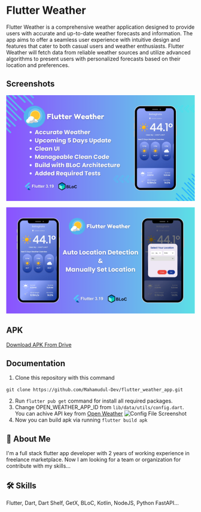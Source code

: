 
# Flutter Weather

Flutter Weather is a comprehensive weather application designed to provide users with accurate and up-to-date weather forecasts and information. The app aims to offer a seamless user experience with intuitive design and features that cater to both casual users and weather enthusiasts. Flutter Weather will fetch data from reliable weather sources and utilize advanced algorithms to present users with personalized forecasts based on their location and preferences.



## Screenshots

![App Screenshot](./screenshots/banner-1.png)

![App Screenshot](./screenshots/banner-2.png)
## APK
[Download APK From Drive](https://drive.google.com/file/d/16mDRNyDRlXrRDn_HTPu-zKTYlr8Z8X1L/view?usp=sharing)

## Documentation


1. Clone this repository with this command

```git clone https://github.com/Mahamudul-Dev/flutter_weather_app.git```

2. Run `flutter pub get` command for install all required packages.
3. Change OPEN_WEATHER_APP_ID from `lib/data/utils/config.dart`. You can achive API key from [Open Weather](https://openweathermap.org/api)
![Config File Screenshot](./screenshots/config-instruction.png)
4. Now you can build apk via running `flutter build apk`
## 🚀 About Me
I'm a full stack flutter app developer with 2 years of working experience in freelance marketplace. Now I am looking for a team or organization for contribute with my skills...


## 🛠 Skills
Flutter, Dart, Dart Shelf, GetX, BLoC, Kotlin, NodeJS, Python FastAPI...

